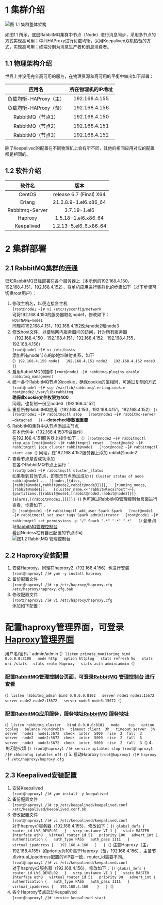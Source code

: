 # 1 集群介绍
![图 1.1 集群整体架构](https://github.com/SparkZhou1994/MessageQueueLearn/blob/master/RabbitMQ_Cluster.png "集群整体架构")

如图1.1 所示，底层RabbitMQ集群中节点（Node）进行消息同步，采用多节点的方式实现高可用；中间HAProxy进行负载均衡，采用Keepalived双机热备的方式，实现高可用；终端分别为消息生产者和消息消费者。

## 1.1 物理架构介绍

世界上并没用完全高可用的服务，在物理资源和高可用的平衡中做出如下部署：

应用名|所在物理机的IP地址
:--:|:--:
负载均衡-HAProxy（主） | 192.168.4.155
负载均衡-HAProxy（备） | 192.168.4.156
RabbitMQ（节点1） | 192.168.4.150
RabbitMQ（节点2） | 192.168.4.151
RabbitMQ（节点3） | 192.168.4.152

除了Keepalived的配置在不同物理机上会有所不同，其他的相同应用对应的配置都是相同的。

## 1.2 软件介绍

软件名|版本
:--:|:--:
CentOS | release 6.7 (Final) X64
Erlang | 21.3.8.9-1.el6.x86_64
Rabbitmq-Server | 3.7.19-1.el6
Haproxy | 1.5.18-1.el6.x86_64
Keepalived | 1.2.13-5.el6_6.x86_64

# 2 集群部署
## 2.1 RabbitMQ集群的连通

已知RabbitMQ已经部署在各个服务器上（本示例的192.168.4.150，192.168.4.151，192.168.4.152），将单机应用进行集群化的步骤如下（以下步骤可切换root用户）：

1. 修改主机名，以便连接各主机  
`[root@node1 ~]# vi /etc/sysconfig/network`  
可将192.168.4.150的服务器取名node1，修改如下：  
`HOSTNAME=node1`  
同理将192.168.4.151，192.168.4.152改为node2和node3  
2. 修改host文件，以便局网内服务器间的访问，针对所有服务器（192.168.4.150，192.168.4.151，192.168.4.152，192.168.4.155，192.168.4.156）  
`[root@node1 ~]# vi /etc/hosts`  
添加所有node节点的ip地址映射关系，如下  
(```)
192.168.4.150 node1  
192.168.4.151 node2  
192.168.4.152 node3  
(```)
3. 启用RabbitMQ的插件
`[root@node1 ~]# rabbitmq-plugins enable rabbitmq_management`  
4. 统一各个RabbitMQ节点的cookie，确保cookie的值相同，可通过复制的方式  
`[root@node1 ~]# scp /var/lib/rabbitmq/.erlang.cookie root@node2:/var/lib/rabbitmq`  
**确保此cookie文件权限为400**  
同理，也复制一份至node3（192.168.4.152）
5. 重启所有RabbitMQ应用（192.168.4.150，192.168.4.151，192.168.4.152）
(```)
[root@node1 ~]# rabbitmqctl stop  
[root@node1 ~]# rabbitmq-server –detached  
(```)
**--detached参数很重要**  
6. RabbitMQ集群中从节点添加主节点  
在本示例中（192.168.4.150不做操作）  
在192.168.4.151服务器上操作如下：
(```)
[root@node2 ~]# rabbitmqctl stop_app
[root@node2 ~]# rabbitmqctl reset  
[root@node2 ~]# rabbitmqctl join_cluster rabbit@node1  
[root@node2 ~]# rabbitmqctl start_app
(```)
同理，在192.168.4.152服务器上添加 rabbit@node2  
7. 查看节点是否成功添加  
在各个RabbitMQ节点上运行：  
`[root@node1 ~]# rabbitmqctl cluster_status`  
如果看到其他节点，即表示节点添加成功
(```)
Cluster status of node rabbit@node1 ...
[{nodes,[{disc,[rabbit@node1,rabbit@node2,rabbit@node3]}]},  
 {running_nodes,[rabbit@node1]},  
 {cluster_name,<<"rabbit@localhost">>},   
 {partitions,[{rabbit@node1,[rabbit@node2,rabbit@node3]}]},  
 {alarms,[{rabbit@node1,[]}]}]
(```) 
也可通过RabbitMQ管理控制台页面进行查看，步骤如下：  
(```)
[root@node1 ~]# rabbitmqctl add_user Spark Spark  
[root@node1 ~]# rabbitmqctl set_user_tags Spark administrator  
[root@node1 ~]# rabbitmqctl set_permissions -p "/" Spark ".*" ".*" ".*"  
(```)
登录网址[RabbitMQ管理控制台](http://192.168.4.150:15672/)  
看到Nodess栏有自己配置的节点即可  
![图1.2 RabbitMQ 管理控制台](https://github.com/SparkZhou1994/MessageQueueLearn/blob/master/RabbitMQ_Management.png "RabbitMQ 管理控制台")

## 2.2 Haproxy安装配置
1. 安装Haproxy，同理在haproxy2（192.168.4.156）也进行安装  
`[root@haproxy1 /]# yum -y install haproxy`  
2. 备份配置文件  
`[root@haproxy1 /]# cp /etc/haproxy/haproxy.cfg /etc/haproxy/haproxy.cfg.bak`  
3. 修改配置文件  
`[root@haproxy1 /]# vi /etc/haproxy/haproxy.cfg`  
添加如下配置：
# 配置haproxy管理界面，可登录[Haproxy管理界面](http://192.168.4.150:8100/stats)
用户名/密码：admin/admin
(```)
listen private_monitoring
        bind 0.0.0.0:8100  
        mode http  
        option httplog  
        stats refresh 5s  
        stats uri /stats  
        stats realm Haproxy  
        stats auth admin:admin
(```)
### 配置RabbitMQ管理控制台页面，可登录[RabbitMQ 管理控制台](http://192.168.4.150:8102)  进行查看
(```)
listen rabbitmq_admin
        bind 0.0.0.0:8102  
        server node1 node1:15672  
        server node2 node2:15672  
        server node3 node3:15672
(```)
### 配置RabbitMQ应用服务，服务地址[RabbitMQ 服务地址](192.168.4.150:8101)
(```)
listen rabbitmq_cluster  
        bind 0.0.0.0:8101  
        mode    tcp  
        option  tcplog  
        balance roundrobin  
        timeout client  3h  
        timeout server  3h  
        server  node1  node1:5672  check  inter  5000  rise  2  fall  3  
        server  node2  node2:5672  check  inter  5000  rise  2  fall  3  
        server  node3  node3:5672  check  inter  5000  rise  2  fall  3
(```)
4. 关闭防火墙
(```)
[root@haproxy1 /]# service iptables stop
[root@haproxy1 /]# chkconfig iptables off
(```)
5. 启动Haproxy
`[root@haproxy1 /]# haproxy -f /etc/haproxy/haproxy.cfg`  
## 2.3 Keepalived安装配置  
1. 安装Keepalived   
`[root@haproxy1 /]# yum install -y keepalived`  
2. 备份配置文件  
`[root@haproxy1 /]# cp /etc/keepalived/keepalived.conf /etc/keepalived/keepalived.conf.bk`  
3. 修改配置文件  
`[root@haproxy1 /]# vi /etc/keepalived/keepalived.conf`  
对于haproyx1服务器（192.168.4.155），修改如下：
(```)
global_defs {
   router_id LVS_DEVEL01  
}  
vrrp_instance VI_1 {  
    state MASTER  
    interface eth0  
    virtual_router_id 51  
    priority 100  
    advert_int 1  
    authentication {  
        auth_type PASS  
        auth_pass 1111  
    }  
    virtual_ipaddress {  
        192.168.4.160  
    }  
}
(```)
注意Haproxy（主，192.168.4.155）的priority为100高于Haproxy（备，192.168.4.156），主备节点virtual_ipaddress配置的VIP要一致，router_id需要不同。  
`[root@haproxy2 /]# vi /etc/keepalived/keepalived.conf`  
对于haproyx2服务器（192.168.4.156），修改如下：
(```)
global_defs {
   router_id LVS_DEVEL02  
}  
vrrp_instance VI_1 {  
    state MASTER  
    interface eth0  
    virtual_router_id 51  
    priority 90  
    advert_int 1  
    authentication {  
        auth_type PASS  
        auth_pass 1111  
    }  
    virtual_ipaddress {  
        192.168.4.160   
    }  
}
(```)
4. 各个Haproxy节点启动Keepalived    
`[root@haproxy1 /]# service keepalived start`  
